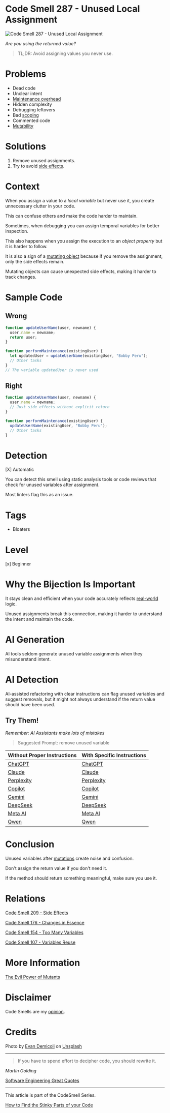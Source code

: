 # Code Smell 287 - Unused Local Assignment

![Code Smell 287 - Unused Local Assignment](Code%20Smell%20287%20-%20Unused%20Local%20Assignment.jpg)

*Are you using the returned value?*

> TL;DR: Avoid assigning values you never use.

# Problems

- Dead code
- Unclear intent
- [Maintenance overhead](https://github.com/mcsee/Software-Design-Articles/tree/main/Articles/Code%20Smells/Code%20Smell%20154%20-%20Too%20Many%20Variables/readme.md)
- Hidden complexity
- Debugging leftovers 
- Bad [scoping](https://github.com/mcsee/Software-Design-Articles/tree/main/Articles/Code%20Smells/Code%20Smell%20107%20-%20Variables%20Reuse/readme.md)
- Commented code
- [Mutability](https://github.com/mcsee/Software-Design-Articles/tree/main/Articles/Theory/The%20Evil%20Power%20of%20Mutants/readme.md)

# Solutions

1. Remove unused assignments.  
2. Try to avoid [side effects](https://github.com/mcsee/Software-Design-Articles/tree/main/Articles/Code%20Smells/Code%20Smell%20209%20-%20Side%20Effects/readme.md).

# Context

When you assign a value to a *local variable* but never use it, you create unnecessary clutter in your code. 

This can confuse others and make the code harder to maintain.

Sometimes, when debugging you can assign temporal variables for better inspection.

This also happens when you assign the execution to an *object property* but it is harder to follow.

It is also a sign of a [mutating object](https://github.com/mcsee/Software-Design-Articles/tree/main/Articles/Code%20Smells/Code%20Smell%20176%20-%20Changes%20in%20Essence/readme.md) because if you remove the assignment, only the side effects remain.

Mutating objects can cause unexpected side effects, making it harder to track changes. 

# Sample Code

## Wrong

<!-- [Gist Url](https://gist.github.com/mcsee/c99bd3dae0c4f595955b075d7af0f858) -->

```javascript
function updateUserName(user, newname) {
  user.name = newname;
  return user;
}

function performMaintenance(existingUser) {
  let updatedUser = updateUserName(existingUser, "Bobby Peru");
  // Other tasks
}
// The variable updatedUser is never used
```

## Right

<!-- [Gist Url](https://gist.github.com/mcsee/0f2709a03e2b36be4ae3f417933a66ef) -->

```javascript
function updateUserName(user, newname) {
  user.name = newname;
  // Just side effects without explicit return
}

function performMaintenance(existingUser) {
  updateUserName(existingUser, "Bobby Peru");
  // Other tasks
}
```

# Detection

[X] Automatic 

You can detect this smell using static analysis tools or code reviews that check for unused variables after assignment.

Most linters flag this as an issue.

# Tags

- Bloaters 

# Level

[x] Beginner 

# Why the Bijection Is Important 

It stays clean and efficient when your code accurately reflects [real-world](https://github.com/mcsee/Software-Design-Articles/tree/main/Articles/Theory/The%20One%20and%20Only%20Software%20Design%20Principle/readme.md) logic. 

Unused assignments break this connection, making it harder to understand the intent and maintain the code. 

# AI Generation

AI tools seldom generate unused variable assignments when they misunderstand intent. 

# AI Detection

AI-assisted refactoring with clear instructions can flag unused variables and suggest removals, but it might not always understand if the return value should have been used.

## Try Them!

*Remember: AI Assistants make lots of mistakes*

> Suggested Prompt: remove unused variable

| Without Proper Instructions    | With Specific Instructions |
| -------- | ------- |
| [ChatGPT](https://chat.openai.com/?q=Correct+and+explain+this+code%3A+%60%60%60javascript%0D%0Afunction+updateUserName%28user%2C+newname%29+%7B%0D%0A++user.name+%3D+newname%3B%0D%0A++return+user%3B%0D%0A%7D%0D%0A%0D%0Afunction+performMaintenance%28existingUser%29+%7B%0D%0A++let+updatedUser+%3D+updateUserName%28existingUser%2C+%22Bobby+Peru%22%29%3B%0D%0A++%2F%2F+Other+tasks%0D%0A%7D%0D%0A%2F%2F+The+variable+updatedUser+is+never+used%0D%0A%60%60%60) | [ChatGPT](https://chat.openai.com/?q=remove+unused+variable%3A+%60%60%60javascript%0D%0Afunction+updateUserName%28user%2C+newname%29+%7B%0D%0A++user.name+%3D+newname%3B%0D%0A++return+user%3B%0D%0A%7D%0D%0A%0D%0Afunction+performMaintenance%28existingUser%29+%7B%0D%0A++let+updatedUser+%3D+updateUserName%28existingUser%2C+%22Bobby+Peru%22%29%3B%0D%0A++%2F%2F+Other+tasks%0D%0A%7D%0D%0A%2F%2F+The+variable+updatedUser+is+never+used%0D%0A%60%60%60) |
| [Claude](https://claude.ai/new?q=Correct+and+explain+this+code%3A+%60%60%60javascript%0D%0Afunction+updateUserName%28user%2C+newname%29+%7B%0D%0A++user.name+%3D+newname%3B%0D%0A++return+user%3B%0D%0A%7D%0D%0A%0D%0Afunction+performMaintenance%28existingUser%29+%7B%0D%0A++let+updatedUser+%3D+updateUserName%28existingUser%2C+%22Bobby+Peru%22%29%3B%0D%0A++%2F%2F+Other+tasks%0D%0A%7D%0D%0A%2F%2F+The+variable+updatedUser+is+never+used%0D%0A%60%60%60) | [Claude](https://claude.ai/new?q=remove+unused+variable%3A+%60%60%60javascript%0D%0Afunction+updateUserName%28user%2C+newname%29+%7B%0D%0A++user.name+%3D+newname%3B%0D%0A++return+user%3B%0D%0A%7D%0D%0A%0D%0Afunction+performMaintenance%28existingUser%29+%7B%0D%0A++let+updatedUser+%3D+updateUserName%28existingUser%2C+%22Bobby+Peru%22%29%3B%0D%0A++%2F%2F+Other+tasks%0D%0A%7D%0D%0A%2F%2F+The+variable+updatedUser+is+never+used%0D%0A%60%60%60) |
| [Perplexity](https://www.perplexity.ai/?q=Correct+and+explain+this+code%3A+%60%60%60javascript%0D%0Afunction+updateUserName%28user%2C+newname%29+%7B%0D%0A++user.name+%3D+newname%3B%0D%0A++return+user%3B%0D%0A%7D%0D%0A%0D%0Afunction+performMaintenance%28existingUser%29+%7B%0D%0A++let+updatedUser+%3D+updateUserName%28existingUser%2C+%22Bobby+Peru%22%29%3B%0D%0A++%2F%2F+Other+tasks%0D%0A%7D%0D%0A%2F%2F+The+variable+updatedUser+is+never+used%0D%0A%60%60%60) | [Perplexity](https://www.perplexity.ai/?q=remove+unused+variable%3A+%60%60%60javascript%0D%0Afunction+updateUserName%28user%2C+newname%29+%7B%0D%0A++user.name+%3D+newname%3B%0D%0A++return+user%3B%0D%0A%7D%0D%0A%0D%0Afunction+performMaintenance%28existingUser%29+%7B%0D%0A++let+updatedUser+%3D+updateUserName%28existingUser%2C+%22Bobby+Peru%22%29%3B%0D%0A++%2F%2F+Other+tasks%0D%0A%7D%0D%0A%2F%2F+The+variable+updatedUser+is+never+used%0D%0A%60%60%60) |
| [Copilot](https://www.bing.com/chat?showconv=1&sendquery=1&q=Correct+and+explain+this+code%3A+%60%60%60javascript%0D%0Afunction+updateUserName%28user%2C+newname%29+%7B%0D%0A++user.name+%3D+newname%3B%0D%0A++return+user%3B%0D%0A%7D%0D%0A%0D%0Afunction+performMaintenance%28existingUser%29+%7B%0D%0A++let+updatedUser+%3D+updateUserName%28existingUser%2C+%22Bobby+Peru%22%29%3B%0D%0A++%2F%2F+Other+tasks%0D%0A%7D%0D%0A%2F%2F+The+variable+updatedUser+is+never+used%0D%0A%60%60%60) | [Copilot](https://www.bing.com/chat?showconv=1&sendquery=1&q=remove+unused+variable%3A+%60%60%60javascript%0D%0Afunction+updateUserName%28user%2C+newname%29+%7B%0D%0A++user.name+%3D+newname%3B%0D%0A++return+user%3B%0D%0A%7D%0D%0A%0D%0Afunction+performMaintenance%28existingUser%29+%7B%0D%0A++let+updatedUser+%3D+updateUserName%28existingUser%2C+%22Bobby+Peru%22%29%3B%0D%0A++%2F%2F+Other+tasks%0D%0A%7D%0D%0A%2F%2F+The+variable+updatedUser+is+never+used%0D%0A%60%60%60) |
| [Gemini](https://gemini.google.com/) | [Gemini](https://gemini.google.com/) | 
| [DeepSeek](https://chat.deepseek.com/) | [DeepSeek](https://chat.deepseek.com/) | 
| [Meta AI](https://www.meta.ai/chat) | [Meta AI](https://www.meta.ai/) | 
| [Qwen](https://chat.qwen.ai/) | [Qwen](https://chat.qwen.ai/) | 

# Conclusion

Unused variables after [mutations](https://github.com/mcsee/Software-Design-Articles/tree/main/Articles/Theory/The%20Evil%20Power%20of%20Mutants/readme.md) create noise and confusion.

Don't assign the return value if you don't need it. 

If the method should return something meaningful, make sure you use it.

# Relations

[Code Smell 209 - Side Effects](https://github.com/mcsee/Software-Design-Articles/tree/main/Articles/Code%20Smells/Code%20Smell%20209%20-%20Side%20Effects/readme.md)

[Code Smell 176 - Changes in Essence](https://github.com/mcsee/Software-Design-Articles/tree/main/Articles/Code%20Smells/Code%20Smell%20176%20-%20Changes%20in%20Essence/readme.md)

[Code Smell 154 - Too Many Variables](https://github.com/mcsee/Software-Design-Articles/tree/main/Articles/Code%20Smells/Code%20Smell%20154%20-%20Too%20Many%20Variables/readme.md)

[Code Smell 107 - Variables Reuse](https://github.com/mcsee/Software-Design-Articles/tree/main/Articles/Code%20Smells/Code%20Smell%20107%20-%20Variables%20Reuse/readme.md)

# More Information

[The Evil Power of Mutants](https://github.com/mcsee/Software-Design-Articles/tree/main/Articles/Theory/The%20Evil%20Power%20of%20Mutants/readme.md)

# Disclaimer

Code Smells are my [opinion](https://github.com/mcsee/Software-Design-Articles/tree/main/Articles/Blogging/I%20Wrote%20More%20than%2090%20Articles%20on%202021%20Here%20is%20What%20I%20Learned/readme.md).

# Credits

Photo by [Evan Demicoli](https://unsplash.com/@evandemicoli) on [Unsplash](https://unsplash.com/photos/brown-and-green-houses-under-blue-sky-during-daytime-HGCqL-tRcac)
        
* * *

> If you have to spend effort to decipher code, you should rewrite it.

_Martin Golding_
 
[Software Engineering Great Quotes](https://github.com/mcsee/Software-Design-Articles/tree/main/Articles/Quotes/Software%20Engineering%20Great%20Quotes/readme.md)

* * *

This article is part of the CodeSmell Series.

[How to Find the Stinky Parts of your Code](https://github.com/mcsee/Software-Design-Articles/tree/main/Articles/Code%20Smells/How%20to%20Find%20the%20Stinky%20parts%20of%20your%20Code/readme.md)